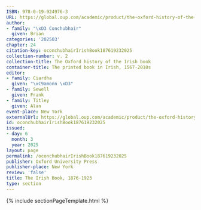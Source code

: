 ```yaml
---
ISBN: 978-0-19-924976-3
URL: https://global.oup.com/academic/product/the-oxford-history-of-the-irish-book-volume-ii-9780199249763?cc=ge&lang=3n#
author:
- family: "\xD3 Conchubhair"
  given: Brian
categories: '202503'
chapter: 24
citation-key: oconchubhairIrishBook187619232025
collection-number: v. 2
collection-title: The Oxford history of the Irish book
container-title: The printed book in Irish, 1567-2010s
editor:
- family: Ciardha
  given: "\xC9amonn \xD3"
- family: Sewell
  given: Frank
- family: Titley
  given: Alan
event-place: New York
externalUrl: https://global.oup.com/academic/product/the-oxford-history-of-the-irish-book-volume-ii-9780199249763?cc=ge&lang=3n#
id: oconchubhairIrishBook187619232025
issued:
- day: 6
  month: 3
  year: 2025
layout: page
permalink: /oconchubhairIrishBook187619232025
publisher: Oxford University Press
publisher-place: New York
review: 'false'
title: The Irish Book, 1876-1923
type: section
---
```

{% include sectionPageTemplate.html %}